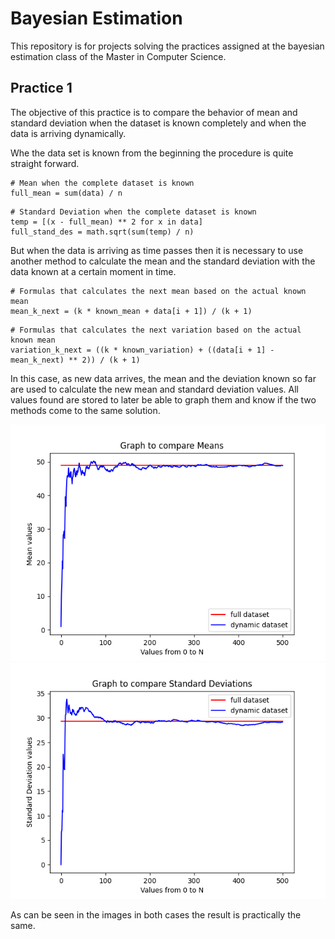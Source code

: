 # Bayesian Estimation
This repository is for projects solving the practices assigned
at the bayesian estimation class of the Master in Computer Science.

## Practice 1

The objective of this practice is to compare the behavior of
mean and standard deviation when the dataset is known
completely and when the data is arriving dynamically.

Whe the data set is known from the beginning the procedure is 
quite straight forward. 

```
# Mean when the complete dataset is known
full_mean = sum(data) / n
```

```
# Standard Deviation when the complete dataset is known
temp = [(x - full_mean) ** 2 for x in data]
full_stand_des = math.sqrt(sum(temp) / n)
```

But when the data is arriving as time passes then it is necessary
to use another method to calculate the mean and the standard deviation
with the data known at a certain moment in time.

```
# Formulas that calculates the next mean based on the actual known mean
mean_k_next = (k * known_mean + data[i + 1]) / (k + 1)
```

```
# Formulas that calculates the next variation based on the actual known mean
variation_k_next = ((k * known_variation) + ((data[i + 1] - mean_k_next) ** 2)) / (k + 1)
```

In this case, as new data arrives, the mean and the deviation known so far
are used to calculate the new mean and standard deviation values. All values
found are stored to later be able to graph them and know if the two
methods come to the same solution.

![Mean](Practice%201/Mean.png)
![Deviation](Practice%201/Standard%20Deviation.png)

As can be seen in the images in both cases the result is
practically the same.
